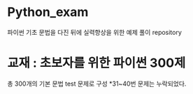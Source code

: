 # Python_exam
파이썬 기초 문법을 다진 뒤에 실력향상을 위한 예제 풀이 repository

# 교재 : 초보자를 위한 파이썬 300제
총 300개의 기본 문법 test 문제로 구성
    *31~40번 문제는 누락되었다.   
